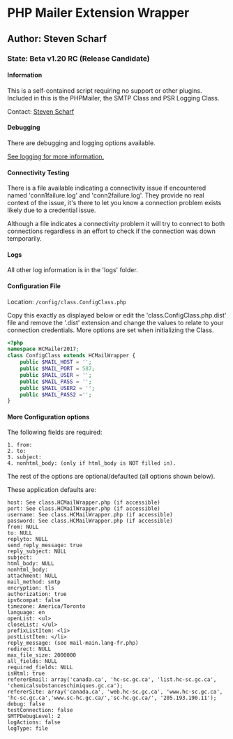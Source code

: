 # PHP Mailer Extension Wrapper
## Author: Steven Scharf
### State: Beta v1.20 RC (Release Candidate)
#### Information
This is a self-contained script requiring no support or other plugins.
Included in this is the PHPMailer, the SMTP Class and PSR Logging Class.

Contact: [Steven Scharf](mailto:steven.scharf@canada.ca)
#### Debugging
There are debugging and logging options available.

[See logging for more information.](#logs)
#### Connectivity Testing
There is a file available indicating a connectivity issue if encountered
named 'conn1failure.log' and 'conn2failure.log'. They provide no real context
of the issue, it's there to let you know a connection problem exists
likely due to a credential issue.

Although a file indicates a connectivity problem it will 
try to connect to both connections regardless in an effort 
to check if the connection was down temporarily.
#### Logs
All other log information is in the 'logs' folder.
#### Configuration File
Location: ```/config/class.ConfigClass.php```

Copy this exactly as displayed below or edit the 'class.ConfigClass.php.dist' 
file and remove the '.dist' extension and change the values to relate to your 
connection credentials. More options are set when initializing the Class.
```php
<?php
namespace HCMailer2017;
class ConfigClass extends HCMailWrapper {
	public $MAIL_HOST = '';	
	public $MAIL_PORT = 587;	
	public $MAIL_USER = '';	
	public $MAIL_PASS = '';	
	public $MAIL_USER2 = '';	
	public $MAIL_PASS2 ='';	
}
```

#### More Configuration options
The following fields are required:
```
1. from:
2. to:
3. subject:
4. nonhtml_body: (only if html_body is NOT filled in).
```
The rest of the options are optional/defaulted (all options shown below). 

These application defaults are:
```
host: See class.HCMailWrapper.php (if accessible)
port: See class.HCMailWrapper.php (if accessible)
username: See class.HCMailWrapper.php (if accessible)
password: See class.HCMailWrapper.php (if accessible)
from: NULL
to: NULL
replyto: NULL
send_reply_message: true
reply_subject: NULL
subject: 
html_body: NULL
nonhtml_body: 
attachment: NULL
mail_method: smtp
encryption: tls
authorization: true
ipv6compat: false
timezone: America/Toronto
language: en
openList: <ul>
closeList: </ul>
prefixListItem: <li>
postListItem: </li>
reply_message: (see mail-main.lang-fr.php)
redirect: NULL
max_file_size: 2000000
all_fields: NULL
required_fields: NULL
isHtml: true
refererEmail: array('canada.ca', 'hc-sc.gc.ca', 'list.hc-sc.gc.ca', 'chemicalsubstanceschimiques.gc.ca');
refererSite: array('canada.ca', 'web.hc-sc.gc.ca', 'www.hc-sc.gc.ca', 'hc-sc.gc.ca','www.sc-hc.gc.ca/','sc-hc.gc.ca/', '205.193.190.11');
debug: false
testConnection: false
SMTPDebugLevel: 2
logActions: false
logType: file
```